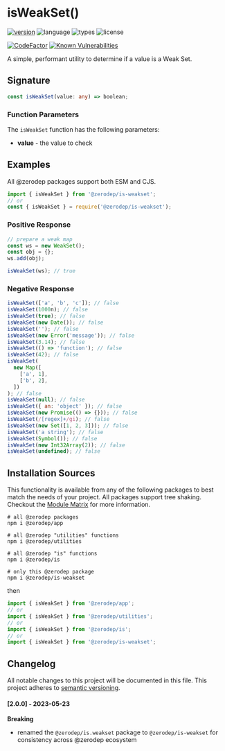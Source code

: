 # isWeakSet()

[![version](https://img.shields.io/npm/v/@zerodep/is-weakset?style=flat-square&color=blue)](https://www.npmjs.com/package/@zerodep/is-weakset)
![language](https://img.shields.io/badge/typescript-100%25-blue?style=flat-square)
![types](https://img.shields.io/badge/types-included-blue?style=flat-square)
![license](https://img.shields.io/github/license/cdepage/zerodep?color=blue&style=flat-square)

[![CodeFactor](https://www.codefactor.io/repository/github/cdepage/zerodep/badge)](https://www.codefactor.io/repository/github/cdepage/zerodep)
[![Known Vulnerabilities](https://snyk.io/test/github/cdepage/zerodep/badge.svg)](https://snyk.io/test/github/cdepage/zerodep)

A simple, performant utility to determine if a value is a Weak Set.

## Signature

```typescript
const isWeakSet(value: any) => boolean;
```

### Function Parameters

The `isWeakSet` function has the following parameters:

- **value** - the value to check

## Examples

All @zerodep packages support both ESM and CJS.

```javascript
import { isWeakSet } from '@zerodep/is-weakset';
// or
const { isWeakSet } = require('@zerodep/is-weakset');
```

### Positive Response

```javascript
// prepare a weak map
const ws = new WeakSet();
const obj = {};
ws.add(obj);

isWeakSet(ws); // true
```

### Negative Response

```javascript
isWeakSet(['a', 'b', 'c']); // false
isWeakSet(1000n); // false
isWeakSet(true); // false
isWeakSet(new Date()); // false
isWeakSet(''); // false
isWeakSet(new Error('message')); // false
isWeakSet(3.14); // false
isWeakSet(() => 'function'); // false
isWeakSet(42); // false
isWeakSet(
  new Map([
    ['a', 1],
    ['b', 2],
  ])
); // false
isWeakSet(null); // false
isWeakSet({ an: 'object' }); // false
isWeakSet(new Promise(() => {})); // false
isWeakSet(/[regex]+/gi); // false
isWeakSet(new Set([1, 2, 3])); // false
isWeakSet('a string'); // false
isWeakSet(Symbol()); // false
isWeakSet(new Int32Array(2)); // false
isWeakSet(undefined); // false
```

## Installation Sources

This functionality is available from any of the following packages to best match the needs of your project. All packages support tree shaking. Checkout the [Module Matrix](/) for more information.

```shell
# all @zerodep packages
npm i @zerodep/app

# all @zerodep "utilities" functions
npm i @zerodep/utilities

# all @zerodep "is" functions
npm i @zerodep/is

# only this @zerodep package
npm i @zerodep/is-weakset
```

then

```javascript
import { isWeakSet } from '@zerodep/app';
// or
import { isWeakSet } from '@zerodep/utilities';
// or
import { isWeakSet } from '@zerodep/is';
// or
import { isWeakSet } from '@zerodep/is-weakset';
```

## Changelog

All notable changes to this project will be documented in this file. This project adheres to [semantic versioning](https://semver.org/spec/v2.0.0.html).

#### [2.0.0] - 2023-05-23

**Breaking**

- renamed the `@zerodep/is.weakset` package to `@zerodep/is-weakset` for consistency across @zerodep ecosystem
